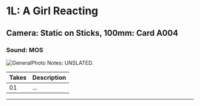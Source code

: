 # 1L: A Girl Reacting

## Camera: Static on Sticks, 100mm: Card A004

### Sound: MOS

![GeneralPhoto][]
Notes: UNSLATED.

| Takes | Description |
|:---|:----|
| 01 | ... |

----


[GeneralPhoto]:  /CelebrateForever/images/Dove4.JPG